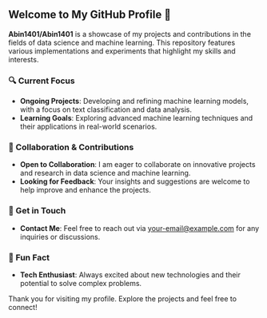 ## Welcome to My GitHub Profile 👋

**Abin1401/Abin1401** is a showcase of my projects and contributions in the fields of data science and machine learning. This repository features various implementations and experiments that highlight my skills and interests.

### 🔍 Current Focus

- **Ongoing Projects**: Developing and refining machine learning models, with a focus on text classification and data analysis.
- **Learning Goals**: Exploring advanced machine learning techniques and their applications in real-world scenarios.

### 🤝 Collaboration & Contributions

- **Open to Collaboration**: I am eager to collaborate on innovative projects and research in data science and machine learning.
- **Looking for Feedback**: Your insights and suggestions are welcome to help improve and enhance the projects.

### 💬 Get in Touch

- **Contact Me**: Feel free to reach out via [your-email@example.com](abinab.datascience@gmail.com) for any inquiries or discussions.

### 🌟 Fun Fact

- **Tech Enthusiast**: Always excited about new technologies and their potential to solve complex problems.

Thank you for visiting my profile. Explore the projects and feel free to connect!
